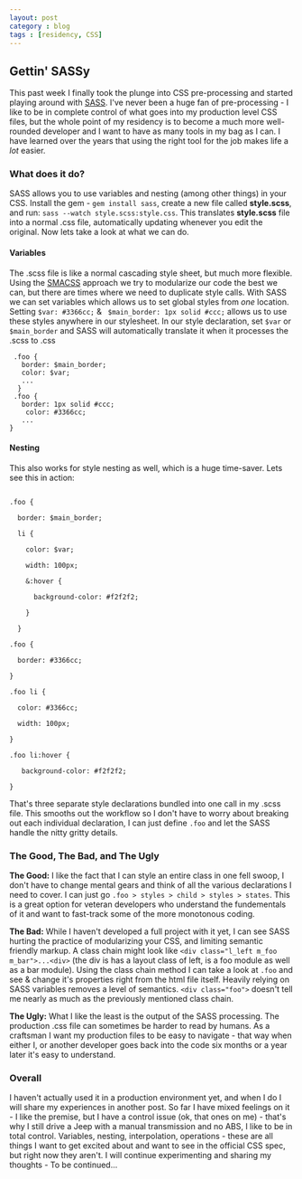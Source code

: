 ```yaml
---
layout: post
category : blog
tags : [residency, CSS]
---
```

<h2>Gettin' SASSy</h2>
<p>This past week I finally took the plunge into CSS pre-processing and started playing around with <a href="http://sass-lang.com/">SASS</a>.  I've never been a huge fan of pre-processing - I like to be in complete control of what goes into my production level CSS files, but the whole point of my residency is to become a much more well-rounded developer and I want to have as many tools in my bag as I can. I have learned over the years that using the right tool for the job makes life a <em>lot</em> easier.</p>

<h3>What does it do?</h3>
<p>SASS allows you to use variables and nesting (among other things) in your CSS. Install the gem - <code>gem install sass</code>, create a new file called <strong>style.scss</strong>, and run: <code>sass --watch style.scss:style.css</code>. This translates <strong>style.scss</strong> file into a normal .css file, automatically updating whenever you edit the original. Now lets take a look at what we can do.</p>
<h4>Variables</h4>
<p>The .scss file is like a normal cascading style sheet, but much more flexible. Using the <a href="http://www.smacss.com">SMACSS</a> approach we try to modularize our code the best we can, but there are times where we need to duplicate style calls. With SASS we can set variables which allows us to set global styles from <em>one</em> location. Setting <code>$var: #3366cc;</code> &amp; <code> $main_border: 1px solid #ccc;</code> allows us to use these styles anywhere in our stylesheet. In our style declaration,  set <code>$var</code> or <code>$main_border</code> and SASS will automatically translate it when it processes the .scss to .css</p>
<div class="l_overflow">
<div class="m_code_block"><code> .foo { <br /> &emsp; border: $main_border; <br /> &emsp; color: $var; <br /> &emsp; ... <br />  }</code>
</div>
<div class="m_code_block"><code> .foo { <br /> &emsp; border: 1px solid #ccc; <br />  &emsp; color: #3366cc; <br /> &emsp; ... <br />}</code>
</div>
</div>

<h4>Nesting</h4>
<p>This also works for style nesting as well, which is a huge time-saver.  Lets see this in action:</p>
<div class="l_overflow">
<div class="m_code_block"><code>
.foo {<br />
&emsp; border: $main_border; <br />
&emsp; li { <br />
&emsp; &emsp; color: $var;<br />
&emsp; &emsp; width: 100px;<br />
&emsp; &emsp; &amp;:hover { <br />
&emsp; &emsp; &emsp; background-color: #f2f2f2;<br />
&emsp; &emsp; } <br /> 
&emsp; } 
</code>
</div>

<div class="m_code_block"><code>
.foo {<br />
&emsp; border: #3366cc; <br />
}  <br />
.foo li { <br />
&emsp; color: #3366cc;<br />
&emsp; width: 100px;<br />
} <br />
.foo li:hover { <br />
 &emsp; background-color: #f2f2f2;<br />
} 
</code>
</div>

</div>

<p>That's three separate style declarations bundled into one call in my .scss file.  This smooths out the workflow so I don't have to worry about breaking out each individual declaration, I can just define <code>.foo</code> and let the SASS handle the nitty gritty details.</p>

<h3>The Good, The Bad, and The Ugly</h3>
<p><strong>The Good:</strong> I like the fact that I can style an entire class in one fell swoop, I don't have to change mental gears and think of all the various declarations I need to cover. I can just go <code>.foo > styles > child > styles > states</code>. This is a great option for veteran developers who understand the fundementals of it and want to fast-track some of the more monotonous coding.</p>

<p><strong>The Bad:</strong> While I haven't developed a full project with it yet, I can see SASS hurting the practice of modularizing your CSS, and limiting semantic friendly markup.  A class chain might look like <code>&lt;div class="l_left m_foo m_bar"&gt;...&lt;div&gt;</code> (the div is has a layout class of left, is a  foo module as well as a bar module). Using the class chain method I can take a look at <code>.foo</code> and see &amp; change it's properties right from the html file itself. Heavily relying on SASS variables removes a level of semantics. <code>&lt;div class="foo"&gt;</code> doesn't tell me nearly as much as the previously mentioned class chain.</p>

<p><strong>The Ugly:</strong> What I like the least is the output of the SASS processing. The production .css file can sometimes be harder to read by humans. As a craftsman I want my production files to be easy to navigate - that way when either I, or another developer goes back into the code six months or a year later it's easy to understand.</p>

<h3>Overall</h3>
<p>I haven't actually used it in a production environment yet, and when I do I will share my experiences in another post. So far I have mixed feelings on it - I like the premise, but I have a control issue (ok, that ones on me) - that's why I still drive a Jeep with a manual transmission and no ABS, I like to be in total control. Variables, nesting, interpolation, operations - these are all things I want to get excited about and want to see in the official CSS spec, but right now they aren't. I will continue experimenting and sharing my thoughts -  To be continued...</p> 

